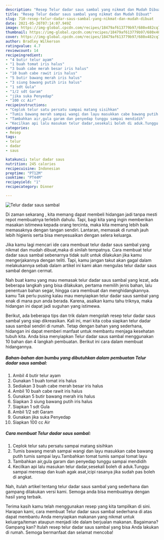 ```yaml
---
description: "Resep Telur dadar saus sambal yang nikmat dan Mudah Dibuat"
title: "Resep Telur dadar saus sambal yang nikmat dan Mudah Dibuat"
slug: 710-resep-telur-dadar-saus-sambal-yang-nikmat-dan-mudah-dibuat
date: 2021-05-26T07:14:07.949Z
image: https://img-global.cpcdn.com/recipes/18479af613779b97/680x482cq70/telur-dadar-saus-sambal-foto-resep-utama.jpg
thumbnail: https://img-global.cpcdn.com/recipes/18479af613779b97/680x482cq70/telur-dadar-saus-sambal-foto-resep-utama.jpg
cover: https://img-global.cpcdn.com/recipes/18479af613779b97/680x482cq70/telur-dadar-saus-sambal-foto-resep-utama.jpg
author: Bradley Wilkerson
ratingvalue: 4.7
reviewcount: 14
recipeingredient:
- "4 butir telur ayam"
- "1 buah tomat iris halus"
- "3 buah cabe merah besar iris halus"
- "10 buah cabe rawit iris halus"
- "5 butir bawang merah iris halus"
- "3 siung bawang putih iris halus"
- "1 sdt Gula"
- "1/2 sdt Garam"
- "jika suka Penyedap"
- "100 cc Air"
recipeinstructions:
- "Ceplok telur satu persatu sampai matang sisihkan"
- "Tumis bawang merah sampai wangi dan layu masukkan cabe bawang putih tumis sampai layu.Tambahkan tomat tumis sampai tomat layu"
- "Tambahkan air,gula garam dan penyedap tunggu sampai mendidih"
- "Kecilkan api lalu masukan telur dadar,sesekali boleh di aduk.Tunggu sampai meresap dan kuah agak asat,icipi rasanya jika sudah pas boleh di angkat."
categories:
- Resep
tags:
- telur
- dadar
- saus

katakunci: telur dadar saus 
nutrition: 245 calories
recipecuisine: Indonesian
preptime: "PT12M"
cooktime: "PT44M"
recipeyield: "1"
recipecategory: Dinner

---
```



![Telur dadar saus sambal](https://img-global.cpcdn.com/recipes/18479af613779b97/680x482cq70/telur-dadar-saus-sambal-foto-resep-utama.jpg)

Di zaman  sekarang , kita memang dapat membeli hidangan jadi tanpa mesti repot membuatnya terlebih dahulu. Tapi, bagi kita yang ingin memberikan masakan istimewa kepada orang tercinta, maka kita memang lebih baik memasaknya dengan tangan sendiri. Lantaran, memasak di rumah jauh lebih higienis serta bisa menyesuaikan dengan selera keluarga.

Jika kamu lagi mencari ide cara membuat telur dadar saus sambal yang nikmat dan mudah dibuat,maka di sinilah tempatnya. Cara membuat telur dadar saus sambal  sebenarnya tidak sulit untuk dilakukan jika kamu mengerjakannya dengan teliti. Tapi, kamu jangan takut akan gagal dalam melakukannya 
sebab dalam artikel ini kami akan mengulas telur dadar saus sambal dengan cermat.  



Nah buat kamu yang mau memasak telur dadar saus sambal yang lezat, ada beberapa langkah yang bisa dilakukan, pertama memilih jenis bahan, lalu penentuan bahan segar, hingga cara membuat dan menghidangkannya. kamu Tak perlu pusing kalau mau menyiapkan telur dadar saus sambal yang enak di mana pun anda berada. Karena, asalkan kamu  tahu triknya, maka hidangan ini dapat jadi suguhan yang istimewa.

Berikut, ada beberapa tips dan trik dalam mengolah resep telur dadar saus sambal yang siap dikreasikan. Kali ini, mari kita coba siapkan telur dadar saus sambal sendiri di rumah. Tetap dengan bahan yang sederhana, hidangan ini dapat memberi manfaat untuk membantu menjaga kesehatan tubuh kita. Anda bisa menyiapkan Telur dadar saus sambal menggunakan 10 bahan dan 4 langkah pembuatan. Berikut ini cara dalam membuat hidangannya.

<!--inarticleads1-->

##### Bahan-bahan dan bumbu yang dibutuhkan dalam pembuatan Telur dadar saus sambal:

1. Ambil 4 butir telur ayam
1. Gunakan 1 buah tomat iris halus
1. Sediakan 3 buah cabe merah besar iris halus
1. Ambil 10 buah cabe rawit iris halus
1. Gunakan 5 butir bawang merah iris halus
1. Siapkan 3 siung bawang putih iris halus
1. Siapkan 1 sdt Gula
1. Ambil 1/2 sdt Garam
1. Gunakan jika suka Penyedap
1. Siapkan 100 cc Air




<!--inarticleads2-->

##### Cara membuat Telur dadar saus sambal:

1. Ceplok telur satu persatu sampai matang sisihkan
1. Tumis bawang merah sampai wangi dan layu masukkan cabe bawang putih tumis sampai layu.Tambahkan tomat tumis sampai tomat layu
1. Tambahkan air,gula garam dan penyedap tunggu sampai mendidih
1. Kecilkan api lalu masukan telur dadar,sesekali boleh di aduk.Tunggu sampai meresap dan kuah agak asat,icipi rasanya jika sudah pas boleh di angkat.




Nah, itulah artikel tentang  telur dadar saus sambal  yang sederhana dan gampang dilakukan versi kami. Semoga anda bisa membuatnya dengan hasil yang terbaik. 

Terima kasih kamu telah menggunakan resep yang kita tampilkan di sini. Harapan kami, cara membuat  Telur dadar saus sambal sederhana di atas dapat membantu Anda menyiapkan makanan yang nikmat untuk keluarga/teman ataupun menjadi ide dalam berjualan makanan. Bagaimana? Gampang kan? Itulah resep telur dadar saus sambal yang bisa Anda lakukan di rumah. Semoga bermanfaat dan selamat mencoba!


